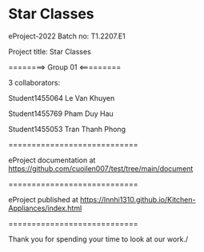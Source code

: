 Star Classes
============================

eProject-2022 Batch no: T1.2207.E1

Project title: Star Classes

========> Group 01 <=========

3 collaborators:

Student1455064  Le Van Khuyen

Student1455769  Pham Duy Hau

Student1455053  Tran Thanh Phong

============================

eProject documentation at https://github.com/cuoilen007/test/tree/main/document

============================

eProject published at https://lnnhi1310.github.io/Kitchen-Appliances/index.html

============================

Thank you for spending your time to look at our work./